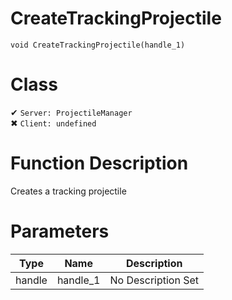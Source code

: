 # CreateTrackingProjectile
```
void CreateTrackingProjectile(handle_1)
```
# Class
✔ `Server: ProjectileManager`  
✖ `Client: undefined`  

# Function Description
Creates a tracking projectile
# Parameters
Type|Name|Description
--|--|--
handle|handle_1|No Description Set
